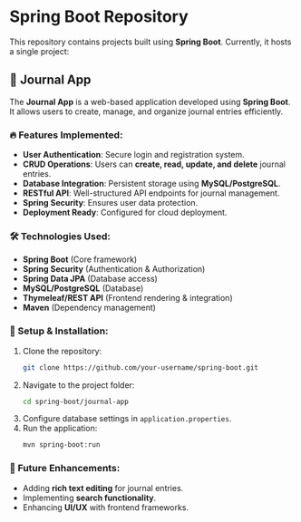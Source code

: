 
# Spring Boot Repository

This repository contains projects built using **Spring Boot**. Currently, it hosts a single project:

## 📌 Journal App
The **Journal App** is a web-based application developed using **Spring Boot**. It allows users to create, manage, and organize journal entries efficiently.

### 🔥 Features Implemented:
- **User Authentication**: Secure login and registration system.
- **CRUD Operations**: Users can **create, read, update, and delete** journal entries.
- **Database Integration**: Persistent storage using **MySQL/PostgreSQL**.
- **RESTful API**: Well-structured API endpoints for journal management.
- **Spring Security**: Ensures user data protection.
- **Deployment Ready**: Configured for cloud deployment.

### 🛠️ Technologies Used:
- **Spring Boot** (Core framework)
- **Spring Security** (Authentication & Authorization)
- **Spring Data JPA** (Database access)
- **MySQL/PostgreSQL** (Database)
- **Thymeleaf/REST API** (Frontend rendering & integration)
- **Maven** (Dependency management)

### 🚀 Setup & Installation:
1. Clone the repository:
   ```bash
   git clone https://github.com/your-username/spring-boot.git
   ```
2. Navigate to the project folder:
   ```bash
   cd spring-boot/journal-app
   ```
3. Configure database settings in `application.properties`.
4. Run the application:
   ```bash
   mvn spring-boot:run
   ```

### 📌 Future Enhancements:
- Adding **rich text editing** for journal entries.
- Implementing **search functionality**.
- Enhancing **UI/UX** with frontend frameworks.

